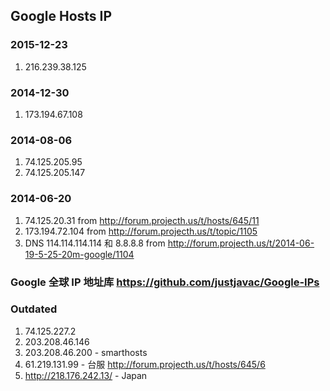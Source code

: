 ## Google Hosts IP

### 2015-12-23
1. 216.239.38.125

### 2014-12-30 
1. 173.194.67.108

### 2014-08-06 
1. 74.125.205.95
2. 74.125.205.147

### 2014-06-20 
1. 74.125.20.31 from http://forum.projecth.us/t/hosts/645/11
2. 173.194.72.104 from http://forum.projecth.us/t/topic/1105
3. DNS 114.114.114.114 和 8.8.8.8 from http://forum.projecth.us/t/2014-06-19-5-25-20m-google/1104

### Google 全球 IP 地址库 https://github.com/justjavac/Google-IPs

### Outdated
1. 74.125.227.2
2. 203.208.46.146
3. 203.208.46.200 - smarthosts
4. 61.219.131.99 - 台服 http://forum.projecth.us/t/hosts/645/6
5. http://218.176.242.13/ - Japan
